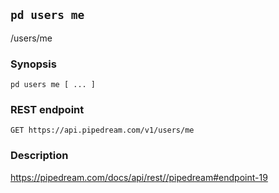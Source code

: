 ## `pd users me`

/users/me

### Synopsis

    pd users me [ ... ]

### REST endpoint

    GET https://api.pipedream.com/v1/users/me

### Description

https://pipedream.com/docs/api/rest//pipedream#endpoint-19

